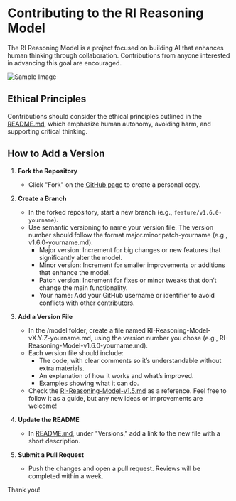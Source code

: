 # Contributing to the RI Reasoning Model

The RI Reasoning Model is a project focused on building AI that enhances human thinking through collaboration. Contributions from anyone interested in advancing this goal are encouraged.

![Sample Image](./images/tmp290kw7yh.png)

## Ethical Principles

Contributions should consider the ethical principles outlined in the [README.md](../README.md), which emphasize human autonomy, avoiding harm, and supporting critical thinking.

## How to Add a Version

1. **Fork the Repository**  
   - Click "Fork" on the [GitHub page]( https://github.com/Turivny/RI-Reasoning-Model) to create a personal copy.

2. **Create a Branch**  
   - In the forked repository, start a new branch (e.g., `feature/v1.6.0-yourname`).
   - Use semantic versioning to name your version file. The version number should follow the format major.minor.patch-yourname (e.g., v1.6.0-yourname.md):  
      - Major version: Increment for big changes or new features that significantly alter the model.  
      - Minor version: Increment for smaller improvements or additions that enhance the model.  
      - Patch version: Increment for fixes or minor tweaks that don’t change the main functionality.  
      - Your name: Add your GitHub username or identifier to avoid conflicts with other contributors.

2. **Add a Version File**  
   - In the /model folder, create a file named RI-Reasoning-Model-vX.Y.Z-yourname.md, using the version number you chose (e.g., RI-Reasoning-Model-v1.6.0-yourname.md).
   - Each version file should include:  
      - The code, with clear comments so it’s understandable without extra materials.  
      - An explanation of how it works and what’s improved.  
      - Examples showing what it can do.
   - Check the [RI-Reasoning-Model-v1.5.md](./model/RI-Reasoning-Model-v1.5.md) as a reference. Feel free to follow it as a guide, but any new ideas or improvements are welcome!

2. **Update the README**  
   - In [README.md](../README.md), under "Versions," add a link to the new file with a short description.

3. **Submit a Pull Request**  
   - Push the changes and open a pull request. Reviews will be completed within a week.

Thank you!
